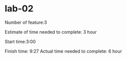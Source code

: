 # lab-02

Number  of feature:3

Estimate of time needed to complete: 3 hour

Start time:3:00 

Finish time: 9:27
Actual time needed to complete: 6 hour
